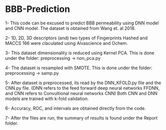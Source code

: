 # BBB-Prediction
1- This code can be excused to  predict BBB permeability using DNN model and CNN model. The dataset is obtained from Wang et. al 2018.

2- 1D, 2D, 3D descriptors (and) two types of Fingerprints Hashed and MACCS 166 were claculated using Alvascience and Ochem. 

3- This dataset dimensionality is reduced using Kernel PCA. This is done under the folder: preprocessing -> non_pca.py

4- The dataset is resampled with SMOTE. This is done under the folder: preprocessing -> samp.py


5- After dataset is preprocessed, its read by the DNN_KFOLD.py file and the CNN.py file. (DNN refers to the feed forward deep neural networks FFDNN, and CNN refers to Convultional neural networks CNN)
Both CNN and DNN models are trained with k-fold validation.

6- Accuracy, ROC, and intervals are obtained directly from the code.

7- After the files are run, the summary of results is found under the Report folder.

